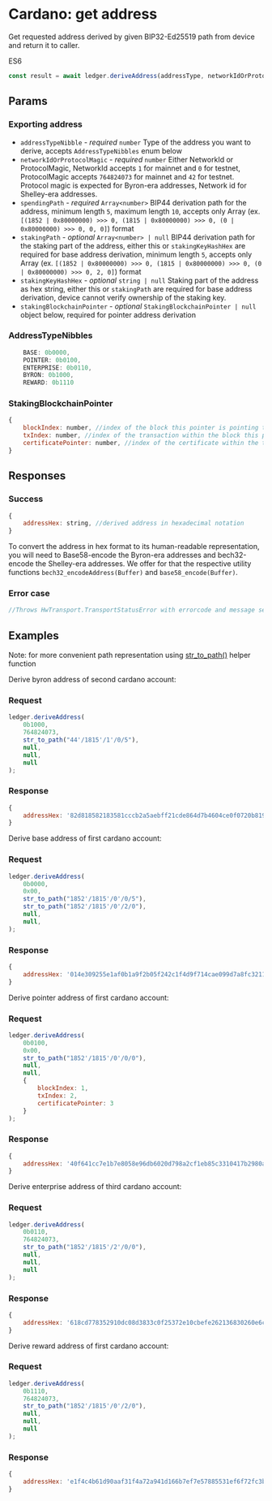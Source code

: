 # Cardano: get address
Get requested address derived by given BIP32-Ed25519 path from device and return it to caller.

ES6
```javascript
const result = await ledger.deriveAddress(addressType, networkIdOrProtocolMagic, spendingPath, stakingPath?, stakingKeyHashHex?, stakingBlockchainPointer?);
```


## Params

### Exporting address
* `addressTypeNibble` - *required* `number` Type of the address you want to derive, accepts `AddressTypeNibbles` enum below
* `networkIdOrProtocolMagic` - *required* `number` Either NetworkId or ProtocolMagic, NetworkId accepts `1` for mainnet and `0` for testnet, ProtocolMagic accepts `764824073` for mainnet and `42` for testnet. Protocol magic is expected for Byron-era addresses, Network id for Shelley-era addresses.
* `spendingPath` - *required* `Array<number>` BIP44 derivation path for the address, minimum length `5`, maximum length `10`, accepts only Array (ex. `[(1852 | 0x80000000) >>> 0, (1815 | 0x80000000) >>> 0, (0 | 0x80000000) >>> 0, 0, 0]`) format
* `stakingPath` - *optional* `Array<number> | null` BIP44 derivation path for the staking part of the address, either this or `stakingKeyHashHex` are required for base address derivation, minimum length `5`, accepts only Array (ex. `[(1852 | 0x80000000) >>> 0, (1815 | 0x80000000) >>> 0, (0 | 0x80000000) >>> 0, 2, 0]`) format
* `stakingKeyHashHex` - *optional* `string | null` Staking part of the address as hex string, either this or `stakingPath` are required for base address derivation, device cannot verify ownership of the staking key.
* `stakingBlockchainPointer` - *optional* `StakingBlockchainPointer | null` object below, required for pointer address derivation

### AddressTypeNibbles
```javascript
    BASE: 0b0000,
    POINTER: 0b0100,
    ENTERPRISE: 0b0110,
    BYRON: 0b1000,
    REWARD: 0b1110
```

### StakingBlockchainPointer
```javascript
{
    blockIndex: number, //index of the block this pointer is pointing to
    txIndex: number, //index of the transaction within the block this pointer is pointing to
    certificatePointer: number, //index of the certificate within the transaction this pointer is pointing to
}
```

## Responses

### Success
```javascript
{
    addressHex: string, //derived address in hexadecimal notation
}
```

To convert the address in hex format to its human-readable representation, you will need to Base58-encode the Byron-era addresses and bech32-encode the Shelley-era addresses. We offer for that the respective utility functions `bech32_encodeAddress(Buffer)` and `base58_encode(Buffer)`.

### Error case
```javascript
//Throws HwTransport.TransportStatusError with errorcode and message set by https://github.com/cardano-foundation/ledger-app-cardano/blob/master/src/errors.h
```


## Examples

Note: for more convenient path representation using [str_to_path()](helperFunctions.md#str_to_path) helper function

Derive byron address of second cardano account:

### Request
```javascript
ledger.deriveAddress(
    0b1000,
    764824073,
    str_to_path("44'/1815'/1'/0/5"),
    null,
    null,
    null
);
```
### Response
```javascript
{
    addressHex: '82d818582183581cccb2a5aebff21cde864d7b4604ce0f0720b819200315ae7834c6a6a5a0001ab0fc69cb'
}
```

Derive base address of first cardano account:

### Request
```javascript
ledger.deriveAddress(
    0b0000,
    0x00,
    str_to_path("1852'/1815'/0'/0/5"),
    str_to_path("1852'/1815'/0'/2/0"),
    null,
    null,
);
```
### Response
```javascript
{
    addressHex: '014e309255e1af0b1a9f2b05f242c1f4d9f714cae099d7a8fc3211be40f4c4b61d90aaf31f4a72a941d166b7ef7e57885531ef6f72fc3bccc7'
}
```

Derive pointer address of first cardano account:

### Request
```javascript
ledger.deriveAddress(
    0b0100,
    0x00,
    str_to_path("1852'/1815'/0'/0/0"),
    null,
    null,
    {
        blockIndex: 1,
        txIndex: 2,
        certificatePointer: 3
    }
);
```
### Response
```javascript
{
    addressHex: '40f641cc7e1b7e8058e96db6020d798a2cf1eb85c3310417b2980ab37c010203'
}
```

Derive enterprise address of third cardano account:

### Request
```javascript
ledger.deriveAddress(
    0b0110,
    764824073,
    str_to_path("1852'/1815'/2'/0/0"),
    null,
    null,
    null
);
```
### Response
```javascript
{
    addressHex: '618cd778352910dc08d3833c0f25372e10cbefe262136830260e6c4fc1'
}
```

Derive reward address of first cardano account:

### Request
```javascript
ledger.deriveAddress(
    0b1110,
    764824073,
    str_to_path("1852'/1815'/0'/2/0"),
    null,
    null,
    null
);
```
### Response

```javascript
{
    addressHex: 'e1f4c4b61d90aaf31f4a72a941d166b7ef7e57885531ef6f72fc3bccc7'
}
```
